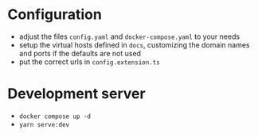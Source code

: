 # Configuration

- adjust the files `config.yaml` and `docker-compose.yaml` to your needs
- setup the virtual hosts defined in `docs`, customizing the domain names and ports if the defaults are not used
- put the correct urls in `config.extension.ts`

# Development server

- `docker compose up -d`
- `yarn serve:dev`
